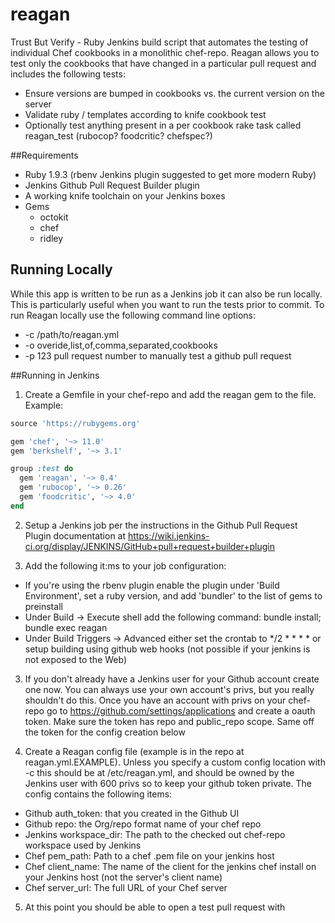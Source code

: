 reagan
======

Trust But Verify - Ruby Jenkins build script that automates the testing of individual Chef cookbooks in a monolithic chef-repo.  Reagan allows you to test only the cookbooks that have changed in a particular pull request and includes the following tests:

* Ensure versions are bumped in cookbooks vs. the  current version on the server
* Validate ruby / templates according to knife cookbook test
* Optionally test anything present in a per cookbook rake task called reagan_test (rubocop? foodcritic? chefspec?)

##Requirements
* Ruby 1.9.3 (rbenv Jenkins plugin suggested to get more modern Ruby)
* Jenkins Github Pull Request Builder plugin
* A working knife toolchain on your Jenkins boxes
* Gems
  * octokit
  * chef
  * ridley

## Running Locally
While this app is written to be run as a Jenkins job it can also be run locally. This is particularly useful when you want to run the tests prior to commit.  To run Reagan locally use the following command line options:

* -c /path/to/reagan.yml
* -o overide,list,of,comma,separated,cookbooks
* -p 123 pull request number to manually test a github pull request

##Running in Jenkins
1) Create a Gemfile in your chef-repo and add the reagan gem to the file.  Example:

```ruby
source 'https://rubygems.org'

gem 'chef', '~> 11.0'
gem 'berkshelf', '~> 3.1'

group :test do
  gem 'reagan', '~> 0.4'
  gem 'rubocop', '~> 0.26'
  gem 'foodcritic', '~> 4.0'
end
```

2) Setup a Jenkins job per the instructions in the Github Pull Request Plugin documentation at https://wiki.jenkins-ci.org/display/JENKINS/GitHub+pull+request+builder+plugin

3) Add the following it:ms to your job configuration:

 * If you're using the rbenv plugin enable the plugin under 'Build Environment', set a ruby version, and add 'bundler' to the  list of gems to preinstall
 * Under Build -> Execute shell add the following command: bundle install; bundle exec reagan
 * Under Build Triggers -> Advanced either set the crontab to */2 * * * * or setup building using github web hooks (not possible if your jenkins is not exposed to the Web)

3) If you don't already have a Jenkins user for your Github account create one now.  You can always use your own account's privs, but you really shouldn't do this.  Once you have an account with privs on your chef-repo go to https://github.com/settings/applications and create a oauth token.  Make sure the token has repo and public_repo scope.  Same off the token for the config creation below

4) Create a Reagan config file (example is in the repo at reagan.yml.EXAMPLE).  Unless you specify a custom config location with -c this should be at /etc/reagan.yml, and should be owned by the Jenkins user with 600 privs so to keep your github token private.  The config contains the following items:

 * Github auth_token: that you created in the Github UI
 * Github repo: the Org/repo format name of your chef repo
 * Jenkins workspace_dir: The path to the checked out chef-repo workspace used by Jenkins
 * Chef pem_path: Path to a chef .pem file on your jenkins host
 * Chef client_name: The name of the client for the jenkins chef install on your Jenkins host (not the server's client name)
 * Chef server_url: The full URL of your Chef server

 5) At this point you should be able to open a test pull request with



